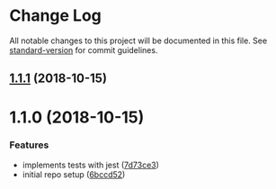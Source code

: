 # Change Log

All notable changes to this project will be documented in this file. See [standard-version](https://github.com/conventional-changelog/standard-version) for commit guidelines.

<a name="1.1.1"></a>
## [1.1.1](https://github.com/pictalk/levenshtein.js/compare/v1.1.0...v1.1.1) (2018-10-15)



<a name="1.1.0"></a>
# 1.1.0 (2018-10-15)


### Features

* implements tests with jest ([7d73ce3](https://github.com/pictalk/levenshtein.js/commit/7d73ce3))
* initial repo setup ([6bccd52](https://github.com/pictalk/levenshtein.js/commit/6bccd52))
